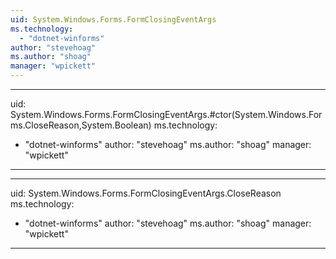 ```yaml
---
uid: System.Windows.Forms.FormClosingEventArgs
ms.technology: 
  - "dotnet-winforms"
author: "stevehoag"
ms.author: "shoag"
manager: "wpickett"
---
```


---
uid: System.Windows.Forms.FormClosingEventArgs.#ctor(System.Windows.Forms.CloseReason,System.Boolean)
ms.technology: 
  - "dotnet-winforms"
author: "stevehoag"
ms.author: "shoag"
manager: "wpickett"
---

---
uid: System.Windows.Forms.FormClosingEventArgs.CloseReason
ms.technology: 
  - "dotnet-winforms"
author: "stevehoag"
ms.author: "shoag"
manager: "wpickett"
---
